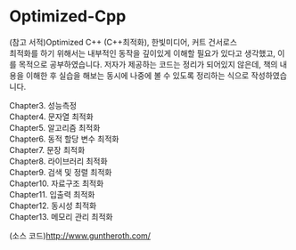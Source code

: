 # Optimized-Cpp

(참고 서적)Optimized C++ (C++최적화), 한빛미디어, 커트 건서로스  
최적화를 하기 위해서는 내부적인 동작을 깊이있게 이해할 필요가 있다고 생각했고, 이를 목적으로 공부하였습니다. 저자가 제공하는 코드는 정리가 되어있지 않은데, 책의 내용을 이해한 후 실습을 해보는 동시에 나중에 볼 수 있도록 정리하는 식으로 작성하였습니다. 

Chapter3. 성능측정  
Chapter4. 문자열 최적화  
Chapter5. 알고리즘 최적화  
Chapter6. 동적 할당 변수 최적화  
Chapter7. 문장 최적화  
Chapter8. 라이브러리 최적화  
Chapter9. 검색 및 정렬 최적화  
Chapter10. 자료구조 최적화  
Chapter11. 입출력 최적화  
Chapter12. 동시성 최적화  
Chapter13. 메모리 관리 최적화

(소스 코드)http://www.guntheroth.com/
